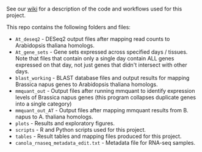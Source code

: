 See our [wiki](https://github.com/gavinmdouglas/canola_pseudomonas_RNAseq/wiki) for a description of the code and workflows used for this project.

This repo contains the following folders and files:
* ```At_deseq2``` - DESeq2 output files after mapping read counts to Arabidopsis thaliana homologs.
* ```At_gene_sets``` - Gene sets expressed across specified days / tissues. Note that files that contain only a single day contain ALL genes expressed on that day, not just genes that didn't intersect with other days.
* ```blast_working``` - BLAST database files and output results for mapping Brassica napus genes to Arabidopsis thaliana homologs.
* ```mmquant_out``` - Output files after running mmquant to identify expression levels of Brassica napus genes (this program collapses duplicate genes into a single category)
* ```mmquant_out_AT``` - Output files after mapping mmquant results from B. napus to A. thaliana homologs.
* ```plots``` - Results and exploratory figures.
* ```scripts``` - R and Python scripts used for this project.
* ```tables``` - Result tables and mapping files produced for this project.
* ```canola_rnaseq_metadata_edit.txt``` - Metadata file for RNA-seq samples.
